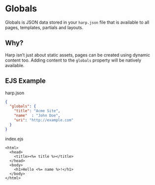 # Globals

Globals is JSON data stored in your `harp.json` file that is available to all pages, templates, partials and layouts.

## Why?

Harp isn’t just about static assets, pages can be created using dynamic content too. Adding content to the `globals` property will be natively available.

<!--

## Globals, before Harp v0.9.0

As of Harp v0.9.0, using global variables has been simplified. You can check which version of Harp you are running with `harp -V`. If it is not `0.9.0` or higher, please upgrade using `sudo npm upgrade -g harp`. Now, instead of referencing `globals.title`, simply reference `title`, as in the following example:

-->

## EJS Example

harp.json

```json
{
  "globals": {
    "title": "Acme Site",
    "name"  : "John Doe",
    "uri": "http://example.com"
  }
}
```

index.ejs

```ejs
<html>
  <head>
    <title><%= title %></title>
  </head>
  <body>
    <h1>Hello <%= name %>!</h1>
  </body>
</html>
```
